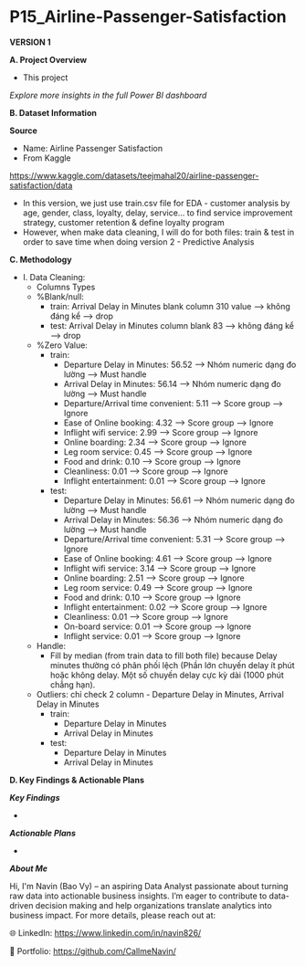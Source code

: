 # P15_Airline-Passenger-Satisfaction

**VERSION 1**

**A. Project Overview**

- This project 

_Explore more insights in the full Power BI dashboard_

**B. Dataset Information**

**Source**

- Name: Airline Passenger Satisfaction
- From Kaggle

https://www.kaggle.com/datasets/teejmahal20/airline-passenger-satisfaction/data

- In this version, we just use train.csv file for EDA - customer analysis by age, gender, class, loyalty, delay, service… to find service improvement strategy, customer retention & define loyalty program
- However, when make data cleaning, I will do for both files: train & test in order to save time when doing version 2 - Predictive Analysis

**C. Methodology**

- I. Data Cleaning:
  + Columns Types
  + %Blank/null:
    - train: Arrival Delay in Minutes blank column 310 value --> không đáng kể --> drop
    - test: Arrival Delay in Minutes column blank 83 --> không đáng kể --> drop
  + %Zero Value:
    - train:
      + Departure Delay in Minutes: 56.52 --> Nhóm numeric dạng đo lường --> Must handle
      + Arrival Delay in Minutes: 56.14 --> Nhóm numeric dạng đo lường --> Must handle
      + Departure/Arrival time convenient: 5.11 --> Score group --> Ignore
      + Ease of Online booking: 4.32 --> Score group --> Ignore
      + Inflight wifi service: 2.99 --> Score group --> Ignore
      + Online boarding: 2.34 --> Score group --> Ignore
      + Leg room service: 0.45 --> Score group --> Ignore
      + Food and drink: 0.10 --> Score group --> Ignore
      + Cleanliness: 0.01 --> Score group --> Ignore
      + Inflight entertainment: 0.01 --> Score group --> Ignore
    - test:
      + Departure Delay in Minutes: 56.61 --> Nhóm numeric dạng đo lường --> Must handle
      + Arrival Delay in Minutes: 56.36 --> Nhóm numeric dạng đo lường --> Must handle
      + Departure/Arrival time convenient: 5.31 --> Score group --> Ignore
      + Ease of Online booking: 4.61 --> Score group --> Ignore
      + Inflight wifi service: 3.14 --> Score group --> Ignore
      + Online boarding: 2.51 --> Score group --> Ignore
      + Leg room service: 0.49 --> Score group --> Ignore
      + Food and drink: 0.10 --> Score group --> Ignore
      + Inflight entertainment: 0.02 --> Score group --> Ignore
      + Cleanliness: 0.01 --> Score group --> Ignore
      + On-board service: 0.01 --> Score group --> Ignore
      + Inflight service: 0.01 --> Score group --> Ignore
   - Handle:
     + Fill by median (from train data to fill both file) because Delay minutes thường có phân phối lệch (Phần lớn chuyến delay ít phút hoặc không delay. Một số chuyến delay cực kỳ dài (1000 phút chẳng hạn).
  + Outliers: chỉ check 2 column - Departure Delay in Minutes, Arrival Delay in Minutes
    - train:
      + Departure Delay in Minutes
      + Arrival Delay in Minutes
    - test:
      + Departure Delay in Minutes
      + Arrival Delay in Minutes

**D. Key Findings & Actionable Plans**

**_Key Findings_**

- 

**_Actionable Plans_**

- 

_**About Me**_

Hi, I'm Navin (Bao Vy) – an aspiring Data Analyst passionate about turning raw data into actionable business insights.
I’m eager to contribute to data-driven decision making and help organizations translate analytics into business impact.
For more details, please reach out at:

🌐 LinkedIn: https://www.linkedin.com/in/navin826/

📂 Portfolio: https://github.com/CallmeNavin/

